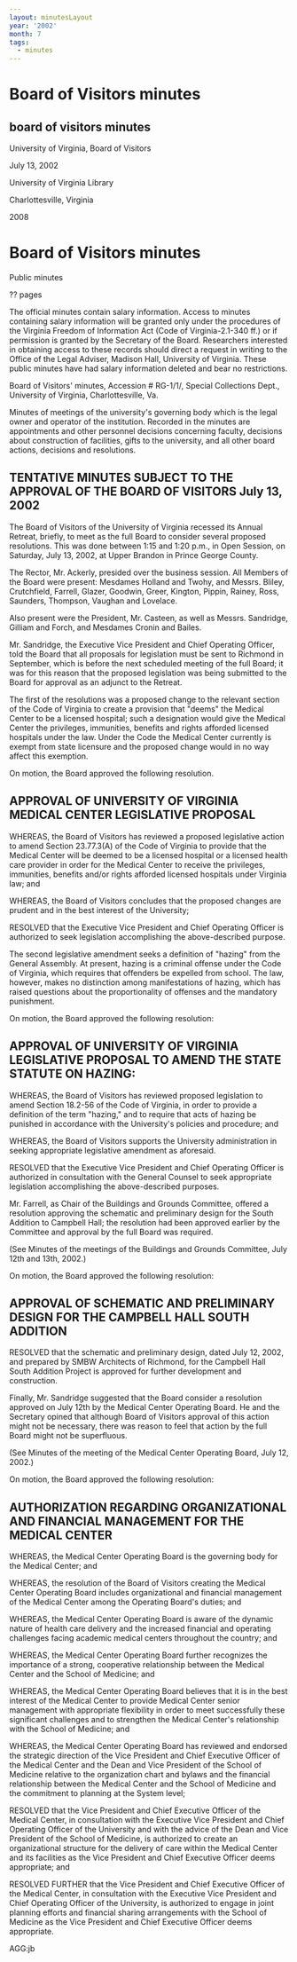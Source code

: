 ```yaml
---
layout: minutesLayout
year: '2002'
month: 7
tags:
  - minutes
---
```

Board of Visitors minutes
=========================

board of visitors minutes
-------------------------

University of Virginia, Board of Visitors

July 13, 2002

University of Virginia Library

Charlottesville, Virginia

2008

Board of Visitors minutes
=========================

Public minutes

?? pages

The official minutes contain salary information. Access to minutes containing salary information will be granted only under the procedures of the Virginia Freedom of Information Act (Code of Virginia-2.1-340 ff.) or if permission is granted by the Secretary of the Board. Researchers interested in obtaining access to these records should direct a request in writing to the Office of the Legal Adviser, Madison Hall, University of Virginia. These public minutes have had salary information deleted and bear no restrictions.

Board of Visitors' minutes, Accession # RG-1/1/, Special Collections Dept., University of Virginia, Charlottesville, Va.

Minutes of meetings of the university's governing body which is the legal owner and operator of the institution. Recorded in the minutes are appointments and other personnel decisions concerning faculty, decisions about construction of facilities, gifts to the university, and all other board actions, decisions and resolutions.

TENTATIVE MINUTES SUBJECT TO THE APPROVAL OF THE BOARD OF VISITORS July 13, 2002
--------------------------------------------------------------------------------

The Board of Visitors of the University of Virginia recessed its Annual Retreat, briefly, to meet as the full Board to consider several proposed resolutions. This was done between 1:15 and 1:20 p.m., in Open Session, on Saturday, July 13, 2002, at Upper Brandon in Prince George County.

The Rector, Mr. Ackerly, presided over the business session. All Members of the Board were present: Mesdames Holland and Twohy, and Messrs. Bliley, Crutchfield, Farrell, Glazer, Goodwin, Greer, Kington, Pippin, Rainey, Ross, Saunders, Thompson, Vaughan and Lovelace.

Also present were the President, Mr. Casteen, as well as Messrs. Sandridge, Gilliam and Forch, and Mesdames Cronin and Bailes.

Mr. Sandridge, the Executive Vice President and Chief Operating Officer, told the Board that all proposals for legislation must be sent to Richmond in September, which is before the next scheduled meeting of the full Board; it was for this reason that the proposed legislation was being submitted to the Board for approval as an adjunct to the Retreat.

The first of the resolutions was a proposed change to the relevant section of the Code of Virginia to create a provision that "deems" the Medical Center to be a licensed hospital; such a designation would give the Medical Center the privileges, immunities, benefits and rights afforded licensed hospitals under the law. Under the Code the Medical Center currently is exempt from state licensure and the proposed change would in no way affect this exemption.

On motion, the Board approved the following resolution.

APPROVAL OF UNIVERSITY OF VIRGINIA MEDICAL CENTER LEGISLATIVE PROPOSAL
----------------------------------------------------------------------

WHEREAS, the Board of Visitors has reviewed a proposed legislative action to amend Section 23.77.3(A) of the Code of Virginia to provide that the Medical Center will be deemed to be a licensed hospital or a licensed health care provider in order for the Medical Center to receive the privileges, immunities, benefits and/or rights afforded licensed hospitals under Virginia law; and

WHEREAS, the Board of Visitors concludes that the proposed changes are prudent and in the best interest of the University;

RESOLVED that the Executive Vice President and Chief Operating Officer is authorized to seek legislation accomplishing the above-described purpose.

The second legislative amendment seeks a definition of "hazing" from the General Assembly. At present, hazing is a criminal offense under the Code of Virginia, which requires that offenders be expelled from school. The law, however, makes no distinction among manifestations of hazing, which has raised questions about the proportionality of offenses and the mandatory punishment.

On motion, the Board approved the following resolution:

APPROVAL OF UNIVERSITY OF VIRGINIA LEGISLATIVE PROPOSAL TO AMEND THE STATE STATUTE ON HAZING:
---------------------------------------------------------------------------------------------

WHEREAS, the Board of Visitors has reviewed proposed legislation to amend Section 18.2-56 of the Code of Virginia, in order to provide a definition of the term "hazing," and to require that acts of hazing be punished in accordance with the University's policies and procedure; and

WHEREAS, the Board of Visitors supports the University administration in seeking appropriate legislative amendment as aforesaid.

RESOLVED that the Executive Vice President and Chief Operating Officer is authorized in consultation with the General Counsel to seek appropriate legislation accomplishing the above-described purposes.

Mr. Farrell, as Chair of the Buildings and Grounds Committee, offered a resolution approving the schematic and preliminary design for the South Addition to Campbell Hall; the resolution had been approved earlier by the Committee and approval by the full Board was required.

(See Minutes of the meetings of the Buildings and Grounds Committee, July 12th and 13th, 2002.)

On motion, the Board approved the following resolution:

APPROVAL OF SCHEMATIC AND PRELIMINARY DESIGN FOR THE CAMPBELL HALL SOUTH ADDITION
---------------------------------------------------------------------------------

RESOLVED that the schematic and preliminary design, dated July 12, 2002, and prepared by SMBW Architects of Richmond, for the Campbell Hall South Addition Project is approved for further development and construction.

Finally, Mr. Sandridge suggested that the Board consider a resolution approved on July 12th by the Medical Center Operating Board. He and the Secretary opined that although Board of Visitors approval of this action might not be necessary, there was reason to feel that action by the full Board might not be superfluous.

(See Minutes of the meeting of the Medical Center Operating Board, July 12, 2002.)

On motion, the Board approved the following resolution:

AUTHORIZATION REGARDING ORGANIZATIONAL AND FINANCIAL MANAGEMENT FOR THE MEDICAL CENTER
--------------------------------------------------------------------------------------

WHEREAS, the Medical Center Operating Board is the governing body for the Medical Center; and

WHEREAS, the resolution of the Board of Visitors creating the Medical Center Operating Board includes organizational and financial management of the Medical Center among the Operating Board's duties; and

WHEREAS, the Medical Center Operating Board is aware of the dynamic nature of health care delivery and the increased financial and operating challenges facing academic medical centers throughout the country; and

WHEREAS, the Medical Center Operating Board further recognizes the importance of a strong, cooperative relationship between the Medical Center and the School of Medicine; and

WHEREAS, the Medical Center Operating Board believes that it is in the best interest of the Medical Center to provide Medical Center senior management with appropriate flexibility in order to meet successfully these significant challenges and to strengthen the Medical Center's relationship with the School of Medicine; and

WHEREAS, the Medical Center Operating Board has reviewed and endorsed the strategic direction of the Vice President and Chief Executive Officer of the Medical Center and the Dean and Vice President of the School of Medicine relative to the organization chart and bylaws and the financial relationship between the Medical Center and the School of Medicine and the commitment to planning at the System level;

RESOLVED that the Vice President and Chief Executive Officer of the Medical Center, in consultation with the Executive Vice President and Chief Operating Officer of the University and with the advice of the Dean and Vice President of the School of Medicine, is authorized to create an organizational structure for the delivery of care within the Medical Center and its facilities as the Vice President and Chief Executive Officer deems appropriate; and

RESOLVED FURTHER that the Vice President and Chief Executive Officer of the Medical Center, in consultation with the Executive Vice President and Chief Operating Officer of the University, is authorized to engage in joint planning efforts and financial sharing arrangements with the School of Medicine as the Vice President and Chief Executive Officer deems appropriate.

AGG:jb
